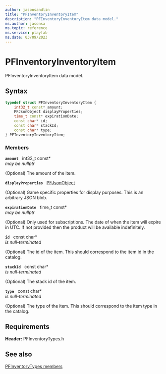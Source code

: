 ```yaml
---
author: jasonsandlin
title: "PFInventoryInventoryItem"
description: "PFInventoryInventoryItem data model."
ms.author: jasonsa
ms.topic: reference
ms.service: playfab
ms.date: 03/09/2023
---
```


# PFInventoryInventoryItem  

PFInventoryInventoryItem data model.  

## Syntax  
  
```cpp
typedef struct PFInventoryInventoryItem {  
    int32_t const* amount;  
    PFJsonObject displayProperties;  
    time_t const* expirationDate;  
    const char* id;  
    const char* stackId;  
    const char* type;  
} PFInventoryInventoryItem;  
```
  
### Members  
  
**`amount`** &nbsp; int32_t const*  
*may be nullptr*  
  
(Optional) The amount of the item.
  
**`displayProperties`** &nbsp; [PFJsonObject](../../pftypes/structs/pfjsonobject.md)  
  
(Optional) Game specific properties for display purposes. This is an arbitrary JSON blob.
  
**`expirationDate`** &nbsp; time_t const*  
*may be nullptr*  
  
(Optional) Only used for subscriptions. The date of when the item will expire in UTC. If not provided then the product will be available indefinitely.
  
**`id`** &nbsp; const char*  
*is null-terminated*  
  
(Optional) The id of the item. This should correspond to the item id in the catalog.
  
**`stackId`** &nbsp; const char*  
*is null-terminated*  
  
(Optional) The stack id of the item.
  
**`type`** &nbsp; const char*  
*is null-terminated*  
  
(Optional) The type of the item. This should correspond to the item type in the catalog.
  
  
## Requirements  
  
**Header:** PFInventoryTypes.h
  
## See also  
[PFInventoryTypes members](../pfinventorytypes_members.md)  

  
  
